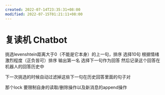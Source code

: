 ```yaml
---
created: 2022-07-14T23:35:31+08:00
modified: 2022-07-15T01:21:11+08:00
---
```


# 复读机 Chatbot

挑选levenshtein距离大于0（不能是它本身）的上一句，排序 选择10句 根据情绪激烈程度（正负皆可）排序 输出第一名 选择下一句作为回答 然后记录这个回答在机器人的回答历史中

下一次挑选的时候自动过滤掉这些下一句在历史回答里面的句子对

那个lock 要限制自身的读取/删除操作以及新消息的append操作
